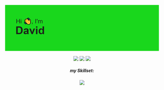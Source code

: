 <img src="header.png">



<p align="center">
  <img src="https://badges.pufler.dev/visits/DavidRabl/DavidRabl">
  <img src="https://badges.pufler.dev/years/DavidRabl">
  <img src="https://badges.pufler.dev/repos/DavidRabl">
</p>


<h5 align="center"> my Skillset: </h5>
<p align="center">
  <a href="https://skillicons.dev">
    <img src="https://skillicons.dev/icons?i=git,html,css,cs,dotnet,visualstudio,vscode" />
  </a>
</p>
